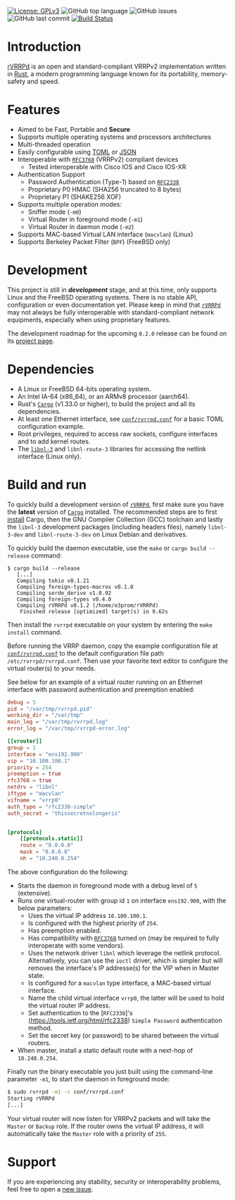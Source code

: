[![License: GPLv3](https://img.shields.io/badge/License-GPLv3-blue.svg)](https://github.com/e3prom/rVRRPd/blob/master/LICENSE)
![GitHub top language](https://img.shields.io/github/languages/top/e3prom/rvrrpd.svg)
![GitHub issues](https://img.shields.io/github/issues/e3prom/rvrrpd.svg)
![GitHub last commit](https://img.shields.io/github/last-commit/e3prom/rvrrpd.svg)
[![Build Status](https://travis-ci.org/e3prom/rVRRPd.svg?branch=master)](https://travis-ci.org/e3prom/rVRRPd)

# Introduction
[rVRRPd](https://github.com/e3prom/rVRRPd) is an open and standard-compliant VRRPv2 implementation written in [Rust](https://www.rust-lang.org/), a modern programming language known for its portability, memory-safety and speed.

# Features
 * Aimed to be Fast, Portable and **Secure**
 * Supports multiple operating systems and processors architectures
 * Multi-threaded operation
 * Easily configurable using [TOML](https://github.com/toml-lang/toml) or [JSON](https://www.json.org/)
 * Interoperable with [`RFC3768`](https://tools.ietf.org/html/rfc3768) (VRRPv2) compliant devices
   * Tested interoperable with Cisco IOS and Cisco IOS-XR
 * Authentication Support
   * Password Authentication (Type-1) based on [`RFC2338`](https://tools.ietf.org/html/rfc2338)
   * Proprietary P0 HMAC (SHA256 truncated to 8 bytes)
   * Proprietary P1 (SHAKE256 XOF)
 * Supports multiple operation modes:
   * Sniffer mode (`-m0`)
   * Virtual Router in foreground mode (`-m1`)
   * Virtual Router in daemon mode (`-m2`)
 * Supports MAC-based Virtual LAN interface (`macvlan`) (Linux)
 * Supports Berkeley Packet Filter (`BPF`) (FreeBSD only)

# Development
This project is still in **_development_** stage, and at this time, only supports Linux and the FreeBSD operating systems. There is no stable API, configuration or even documentation yet. Please keep in mind that [`rVRRPd`](https://github.com/e3prom/rVRRPd) may not always be fully interoperable with standard-compliant network equipments, especially when using proprietary features.

The development roadmap for the upcoming `0.2.0` release can be found on its [project page](https://github.com/e3prom/rVRRPd/projects/2).

# Dependencies
 * A Linux or FreeBSD 64-bits operating system.
 * An Intel IA-64 (x86_64), or an ARMv8 processor (aarch64).
 * Rust's [`Cargo`](https://doc.rust-lang.org/cargo/) (v1.33.0 or higher), to build the project and all its dependencies.
 * At least one Ethernet interface, see [`conf/rvrrpd.conf`](conf/rvrrpd.conf) for a basic TOML configuration example.
 * Root privileges, required to access raw sockets, configure interfaces and to add kernel routes.
 * The [`libnl-3`](https://www.infradead.org/~tgr/libnl/) and `libnl-route-3` libraries for accessing the netlink interface (Linux only).

# Build and run
To quickly build a development version of [`rVRRPd`](https://github.com/e3prom/rVRRPd), first make sure you have the **latest** version of [`Cargo`](https://doc.rust-lang.org/cargo/) installed. The recommended steps are to first [install](https://doc.rust-lang.org/cargo/getting-started/installation.html) Cargo, then the GNU Compiler Collection (GCC) toolchain and lastly the `libnl-3` development packages (including headers files), namely `libnl-3-dev` and `libnl-route-3-dev` on Linux Debian and derivatives.

To quickly build the daemon executable, use the `make` or `cargo build --release` command:
```console
$ cargo build --release
   [...]
   Compiling tokio v0.1.21
   Compiling foreign-types-macros v0.1.0
   Compiling serde_derive v1.0.92
   Compiling foreign-types v0.4.0
   Compiling rVRRPd v0.1.2 (/home/e3prom/rVRRPd)
    Finished release [optimized] target(s) in 9.62s
```

Then install the `rvrrpd` executable on your system by entering the `make install` command.

Before running the VRRP daemon, copy the example configuration file at [`conf/rvrrpd.conf`](conf/rvrrpd.conf) to the default configuration file path `/etc/rvrrpd/rvrrpd.conf`. Then use your favorite text editor to configure the virtual router(s) to your needs.

See below for an example of a virtual router running on an Ethernet interface with password authentication and preemption enabled:
```TOML
debug = 5
pid = "/var/tmp/rvrrpd.pid"
working_dir = "/var/tmp"
main_log = "/var/tmp/rvrrpd.log"
error_log = "/var/tmp/rvrrpd-error.log"

[[vrouter]]
group = 1
interface = "ens192.900"
vip = "10.100.100.1"
priority = 254
preemption = true
rfc3768 = true
netdrv = "libnl"
iftype = "macvlan"
vifname = "vrrp0"
auth_type = "rfc2338-simple"
auth_secret = "thissecretnolongeris"


[protocols]
    [[protocols.static]]
    route = "0.0.0.0"
    mask = "0.0.0.0"
    nh = "10.240.0.254"
```

The above configuration do the following:
 * Starts the daemon in foreground mode with a debug level of `5` (extensive).
 * Runs one virtual-router with group id `1` on interface `ens192.900`, with the below parameters:
   * Uses the virtual IP address `10.100.100.1`.
   * Is configured with the highest priority of `254`.
   * Has preemption enabled.
   * Has compatibility with [`RFC3768`](https://tools.ietf.org/html/rfc3768) turned on (may be required to fully interoperate with some vendors).
   * Uses the network driver `libnl` which leverage the netlink protocol. Alternatively, you can use the `ioctl` driver, which is simpler but will removes the interface's IP addresse(s) for the VIP when in Master state.
   * Is configured for a `macvlan` type interface, a MAC-based virtual interface.
   * Name the child virtual interface `vrrp0`, the latter will be used to hold the virtual router IP address.
   * Set authentication to the [`RFC2338`]'s (https://tools.ietf.org/html/rfc2338) `Simple Password` authentication method.
   * Set the secret key (or password) to be shared between the virtual routers.
* When master, install a static default route with a next-hop of `10.240.0.254`.

Finally run the binary executable you just built using the command-line parameter `-m1`, to start the daemon in foreground mode:
```bash
$ sudo rvrrpd -m1 -c conf/rvrrpd.conf
Starting rVRRPd
[...]
```

Your virtual router will now listen for VRRPv2 packets and will take the `Master` or `Backup` role. If the router owns the virtual IP address, it will automatically take the `Master` role with a priority of `255`.

# Support
If you are experiencing any stability, security or interoperability problems, feel free to open a [new issue](https://github.com/e3prom/rVRRPd/issues/new).
